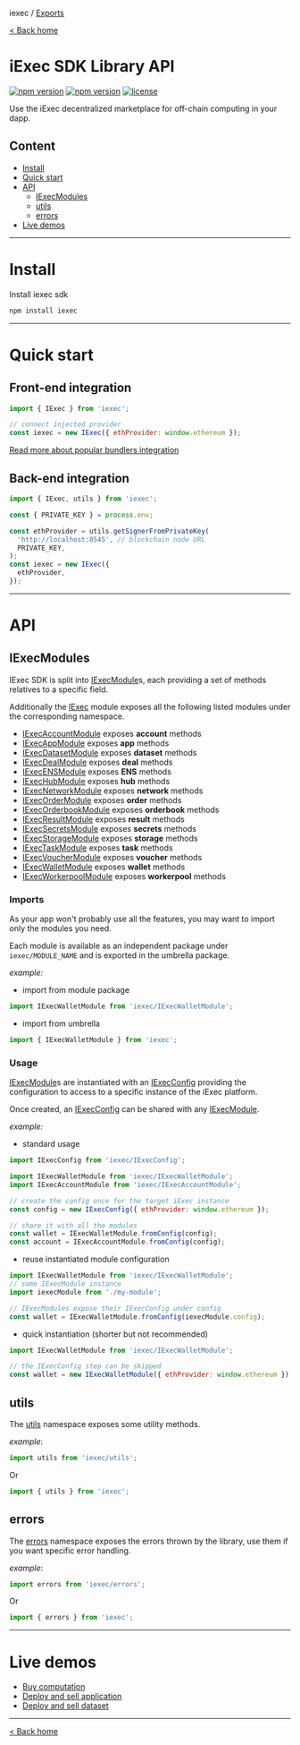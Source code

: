 iexec / [Exports](modules.md)

[< Back home](../README.md)

# iExec SDK Library API

[![npm version](https://badge.fury.io/js/iexec.svg)](https://www.npmjs.com/package/iexec) [![npm version](https://img.shields.io/npm/dm/iexec.svg)](https://www.npmjs.com/package/iexec) [![license](https://img.shields.io/github/license/iExecBlockchainComputing/iexec-sdk.svg)](LICENSE)

Use the iExec decentralized marketplace for off-chain computing in your dapp.

## Content

- [Install](#install)
- [Quick start](#quick-start)
- [API](#api)
  - [IExecModules](#iexecmodules)
  - [utils](#utils)
  - [errors](#errors)
- [Live demos](#live-demos)

---

# Install

Install iexec sdk

```bash
npm install iexec
```

---

# Quick start

## Front-end integration

```js
import { IExec } from 'iexec';

// connect injected provider
const iexec = new IExec({ ethProvider: window.ethereum });
```

[Read more about popular bundlers integration](../bundlers.md)

## Back-end integration

```js
import { IExec, utils } from 'iexec';

const { PRIVATE_KEY } = process.env;

const ethProvider = utils.getSignerFromPrivateKey(
  'http://localhost:8545', // blockchain node URL
  PRIVATE_KEY,
);
const iexec = new IExec({
  ethProvider,
});
```

---

# API

## IExecModules

IExec SDK is split into [IExecModule](./classes/IExecModule.md)s, each providing a set of methods relatives to a specific field.

Additionally the [IExec](./classes/IExec.md) module exposes all the following listed modules under the corresponding namespace.

- [IExecAccountModule](./classes/IExecAccountModule.md) exposes **account** methods
- [IExecAppModule](./classes/IExecAppModule.md) exposes **app** methods
- [IExecDatasetModule](./classes/IExecDatasetModule.md) exposes **dataset** methods
- [IExecDealModule](./classes/IExecDealModule.md) exposes **deal** methods
- [IExecENSModule](./classes/IExecENSModule.md) exposes **ENS** methods
- [IExecHubModule](./classes/IExecHubModule.md) exposes **hub** methods
- [IExecNetworkModule](./classes/IExecNetworkModule.md) exposes **network** methods
- [IExecOrderModule](./classes/IExecOrderModule.md) exposes **order** methods
- [IExecOrderbookModule](./classes/IExecOrderbookModule.md) exposes **orderbook** methods
- [IExecResultModule](./classes/IExecResultModule.md) exposes **result** methods
- [IExecSecretsModule](./classes/IExecSecretsModule.md) exposes **secrets** methods
- [IExecStorageModule](./classes/IExecStorageModule.md) exposes **storage** methods
- [IExecTaskModule](./classes/IExecTaskModule.md) exposes **task** methods
- [IExecVoucherModule](./classes/IExecVoucherModule.md) exposes **voucher** methods
- [IExecWalletModule](./classes/IExecWalletModule.md) exposes **wallet** methods
- [IExecWorkerpoolModule](./classes/IExecWorkerpoolModule.md) exposes **workerpool** methods

### Imports

As your app won't probably use all the features, you may want to import only the modules you need.

Each module is available as an independent package under `iexec/MODULE_NAME` and is exported in the umbrella package.

_example:_

- import from module package

```js
import IExecWalletModule from 'iexec/IExecWalletModule';
```

- import from umbrella

```js
import { IExecWalletModule } from 'iexec';
```

### Usage

[IExecModule](./classes/IExecModule.md)s are instantiated with an [IExecConfig](./classes/IExecConfig.md) providing the configuration to access to a specific instance of the iExec platform.

Once created, an [IExecConfig](./classes/IExecConfig.md) can be shared with any [IExecModule](./classes/IExecModule.md).

_example:_

- standard usage

```js
import IExecConfig from 'iexec/IExecConfig';

import IExecWalletModule from 'iexec/IExecWalletModule';
import IExecAccountModule from 'iexec/IExecAccountModule';

// create the config once for the target iExec instance
const config = new IExecConfig({ ethProvider: window.ethereum });

// share it with all the modules
const wallet = IExecWalletModule.fromConfig(config);
const account = IExecAccountModule.fromConfig(config);
```

- reuse instantiated module configuration

```js
import IExecWalletModule from 'iexec/IExecWalletModule';
// some IExecModule instance
import iexecModule from './my-module';

// IExecModules expose their IExecConfig under config
const wallet = IExecWalletModule.fromConfig(iexecModule.config);
```

- quick instantiation (shorter but not recommended)

```js
import IExecWalletModule from 'iexec/IExecWalletModule';

// the IExecConfig step can be skipped
const wallet = new IExecWalletModule({ ethProvider: window.ethereum });
```

## utils

The [utils](./modules/utils.md) namespace exposes some utility methods.

_example_:

```js
import utils from 'iexec/utils';
```

Or

```js
import { utils } from 'iexec';
```

## errors

The [errors](./modules/errors.md) namespace exposes the errors thrown by the library, use them if you want specific error handling.

_example_:

```js
import errors from 'iexec/errors';
```

Or

```js
import { errors } from 'iexec';
```

---

# Live demos

- [Buy computation](https://codesandbox.io/p/github/iExecBlockchainComputing/iexec-sdk-sandbox-buy-computation/main?file=%252Fsrc%252Findex.js)
- [Deploy and sell application](https://codesandbox.io/p/github/iExecBlockchainComputing/iexec-sdk-sandbox-deploy-and-sell-application/main?file=%2Fsrc%2Findex.js)
- [Deploy and sell dataset](https://codesandbox.io/p/github/iExecBlockchainComputing/iexec-sdk-sandbox-deploy-and-sell-dataset/main?file=%2Fsrc%2Findex.js)

---

[< Back home](../README.md)
